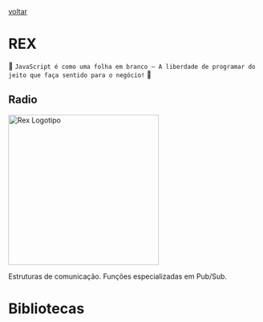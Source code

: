 [voltar](../README.md)

REX
======
:star2: `JavaScript é como uma folha em branco – A liberdade de programar do jeito que faça sentido para o negócio!` :star2:

## Radio
<img src="https://github.com/oneOffJS/rex.community/raw/master/rex.png" alt="Rex Logotipo" width="300" height="300" />

Estruturas de comunicação. Funções especializadas em Pub/Sub.

# Bibliotecas

<!-- ## radio
  ```bash
  ``` -->
